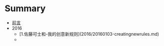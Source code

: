 # Summary

* [前言](Readme.md)
* 2016
  * \[1.佐藤可士和-我的创意新规则\]\(2016/20160103-creatingnewrules.md\)
  * 



